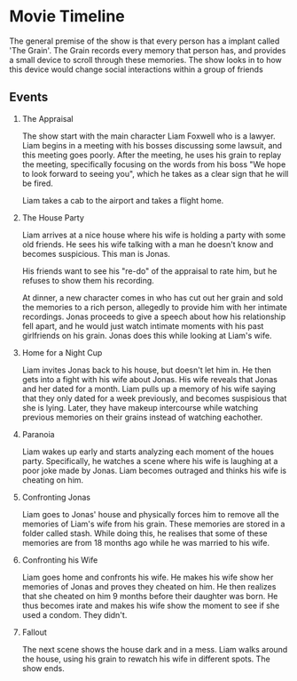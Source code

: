 # Movie Timeline

The general premise of the show is that every person has a implant called 'The Grain'. The Grain records every memory that person has, and provides a small device to scroll through these memories. The show looks in to how this device would change social interactions within a group of friends

## Events

1. The Appraisal
    
    The show start with the main character Liam Foxwell who is a lawyer. Liam begins in a meeting with his bosses discussing some lawsuit, and this meeting goes poorly. After the meeting, he uses his grain to replay the meeting, specifically focusing on the words from his boss "We hope to look forward to seeing you", which he takes as a clear sign that he will be fired.

    Liam takes a cab to the airport and takes a flight home. 

2. The House Party
   
   Liam arrives at a nice house where his wife is holding a party with some old friends. He sees his wife talking with a man he doesn't know and becomes suspicious. This man is Jonas. 

   His friends want to see his "re-do" of the appraisal to rate him, but he refuses to show them his recording. 

   At dinner, a new character comes in who has cut out her grain and sold the memories to a rich person, allegedly to provide him with her intimate recordings. Jonas proceeds to give a speech about how his relationship fell apart, and he would just watch intimate moments with his past girlfriends on his grain. Jonas does this while looking at Liam's wife. 

3. Home for a Night Cup

    Liam invites Jonas back to his house, but doesn't let him in. He then gets into a fight with his wife about Jonas. His wife reveals that Jonas and her dated for a month. Liam pulls up a memory of his wife saying that they only dated for a week previously, and becomes suspisious that she is lying. Later, they have makeup intercourse while watching previous memories on their grains instead of watching eachother. 

4. Paranoia 

    Liam wakes up early and starts analyzing each moment of the houes party. Specifically, he watches a scene where his wife is laughing at a poor joke made by Jonas. Liam becomes outraged and thinks his wife is cheating on him. 

5. Confronting Jonas

    Liam goes to Jonas' house and physically forces him to remove all the memories of Liam's wife from his grain. These memories are stored in a folder called stash. While doing this, he realises that some of these memories are from 18 months ago while he was married to his wife. 

6. Confronting his Wife

    Liam goes home and confronts his wife. He makes his wife show her memories of Jonas and proves they cheated on him. He then realizes that she cheated on him 9 months before their daughter was born. He thus becomes irate and makes his wife show the moment to see if she used a condom. They didn't. 

7. Fallout

    The next scene shows the house dark and in a mess. Liam walks around the house, using his grain to rewatch his wife in different spots. The show ends.



